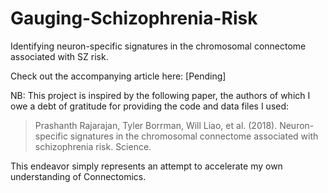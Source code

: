 # Gauging-Schizophrenia-Risk
Identifying neuron-specific signatures in the chromosomal connectome associated with SZ risk.

Check out the accompanying article here: [Pending]

NB: This project is inspired by the following paper, the authors of which I owe a debt of gratitude for providing the code and data files I used:

> Prashanth Rajarajan, Tyler Borrman, Will Liao, et al. (2018). Neuron-specific signatures in the chromosomal connectome associated with schizophrenia risk. Science.

This endeavor simply represents an attempt to accelerate my own understanding of Connectomics. 
